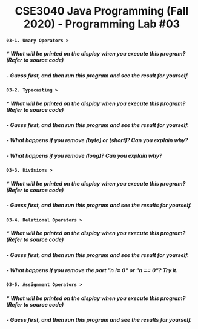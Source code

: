 # <h1 align="center"> CSE3040 Java Programming (Fall 2020) - Programming Lab #03
  
#### **`03-1. Unary Operators >`**

##### * What will be printed on the display when you execute this program? (Refer to source code)
##### - Guess first, and then run this program and see the result for yourself.

#### **`03-2. Typecasting >`**

##### * What will be printed on the display when you execute this program? (Refer to source code)
##### - Guess first, and then run this program and see the result for yourself.
##### - What happens if you remove (byte) or (short)? Can you explain why?
##### - What happens if you remove (long)? Can you explain why?

#### **`03-3. Divisions >`**

##### * What will be printed on the display when you execute this program? (Refer to source code)
##### - Guess first, and then run this program and see the results for yourself.

#### **`03-4. Relational Operators >`**

##### * What will be printed on the display when you execute this program? (Refer to source code)
##### - Guess first, and then run this program and see the result for yourself.
##### - What happens if you remove the part "n != 0" or "n == 0"? Try it.

#### **`03-5. Assignment Operators >`**

##### * What will be printed on the display when you execute this program? (Refer to source code)
##### - Guess first, and then run this program and see the results for yourself.

